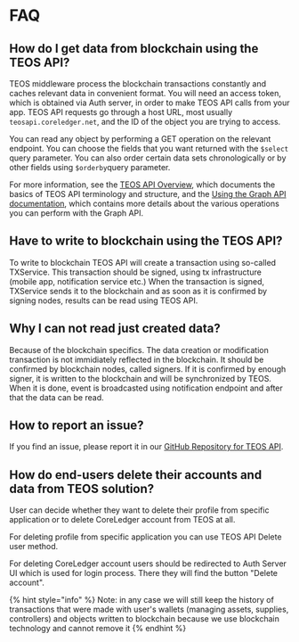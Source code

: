 # FAQ

## How do I get data from blockchain using the TEOS API?

TEOS middleware process the blockchain transactions constantly and caches relevant data in convenient format. You will need an access token, which is obtained via Auth server, in order to make TEOS API calls from your app. TEOS API requests go through a host URL, most usually `teosapi.coreledger.net`, and the ID of the object you are trying to access.

You can read any object by performing a GET operation on the relevant endpoint. You can choose the fields that you want returned with the `$select` query parameter. You can also order certain data sets chronologically or by other fields using `$orderby`query parameter.

For more information, see the [TEOS API Overview](overview/), which documents the basics of TEOS API terminology and structure, and the [Using the Graph API documentation](using-the-teos-api/), which contains more details about the various operations you can perform with the Graph API.

## Have to write to blockchain using the TEOS API?

To write to blockchain TEOS API will create a transaction using so-called TXService. This transaction should be signed, using tx infrastructure (mobile app, notification service etc.) When the transaction is signed, TXService sends it to the blockchain and as soon as it is confirmed by signing nodes, results can be read using TEOS API.

## Why I can not read just created data?

Because of the blockchain specifics. The data creation or modification transaction is not immidiately reflected in the blockchain. It should be confirmed by blockchain nodes, called signers. If it is confirmed by enough signer, it is written to the blockchain and will be synchronized by TEOS. When it is done, event is broadcasted using notification endpoint and after that the data can be read.

## How to report an issue?

If you find an issue, please report it in our [GitHub Repository for TEOS API](https://github.com/CoreLedger-TEOS/API/issues).

## How do end-users delete their accounts and data from TEOS solution?

User can decide whether they want to delete their profile from specific application or to delete CoreLedger account from TEOS at all.

For deleting profile from specific application you can use TEOS API Delete user method.

For deleting CoreLedger account users should be redirected to Auth Server UI which is used for login process. There they will find the button "Delete account".

{% hint style="info" %}
Note: in any case we will still keep the history of transactions that were made with user's wallets (managing assets, supplies, controllers) and objects written to blockchain because we use blockchain technology and cannot remove it
{% endhint %}
